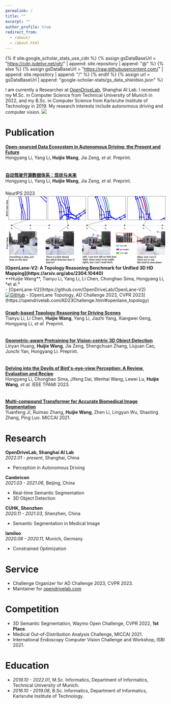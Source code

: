 ```yaml
---
permalink: /
title: ""
excerpt: ""
author_profile: true
redirect_from: 
  - /about/
  - /about.html
---
```


{% if site.google_scholar_stats_use_cdn %}
{% assign gsDataBaseUrl = "https://cdn.jsdelivr.net/gh/" | append: site.repository | append: "@" %}
{% else %}
{% assign gsDataBaseUrl = "https://raw.githubusercontent.com/" | append: site.repository | append: "/" %}
{% endif %}
{% assign url = gsDataBaseUrl | append: "google-scholar-stats/gs_data_shieldsio.json" %}

<span class='anchor' id='about-me'></span>

I am currently a Researcher at [OpenDriveLab](https://opendrivelab.com), Shanghai AI Lab. I received my M.Sc. in Computer Science from Technical University of Munich in 2022, and my B.Sc. in Computer Science from Karlsruhe Institute of Technology in 2019. My research interests include autonomous driving and computer vision. <a href='https://scholar.google.com/citations?user=Xg4cp-EAAAAJ'><img src="https://img.shields.io/endpoint?url={{ url | url_encode }}&logo=Google%20Scholar&logoColor=4a4e52&labelColor=ffffff&color=5a32a0&style=flat&label=citations"></a>



<!-- # 🔥 News
- *2022.02*: &nbsp;🎉🎉 Lorem ipsum dolor sit amet, consectetur adipiscing elit. Vivamus ornare aliquet ipsum, ac tempus justo dapibus sit amet. 
- *2022.02*: &nbsp;🎉🎉 Lorem ipsum dolor sit amet, consectetur adipiscing elit. Vivamus ornare aliquet ipsum, ac tempus justo dapibus sit amet.  -->



# Publication

<b>[Open-sourced Data Ecosystem in Autonomous Driving: the Present and Future](https://arxiv.org/abs/2312.03408)</b><br>
Hongyang Li, Yang Li, **Huijie Wang**, Jia Zeng, *et al.* Preprint.

<div style="height: 8px;"> </div>

<b>[自动驾驶开源数据体系：现状与未来](https://www.researchgate.net/publication/375331218_Open-sourced_Data_Ecosystem_in_Autonomous_Driving_the_Present_and_Future?channel=doi&linkId=65467b44ce88b87031c4ceab&showFulltext=true)</b><br>
Hongyang Li, Yang Li, **Huijie Wang**, Jia Zeng, *et al.* Preprint.

<div style="height: 8px;"> </div>

<div class='paper-box'>
  <div class='paper-box-image'>
    <div>
      <div class="badge">NeurIPS 2023</div>
      <img src='images/openlane-v2.png' >
    </div>
  </div>
  <div class='paper-box-text' markdown="1">
<b>[OpenLane-V2: A Topology Reasoning Benchmark for Unified 3D HD Mapping](https://arxiv.org/abs/2304.10440)</b><br>
**Huijie Wang**, Tianyu Li, Yang Li, Li Chen, Chonghao Sima, Hongyang Li, *et al.*<br>
  - [OpenLane-V2](https://github.com/OpenDriveLab/OpenLane-V2) &nbsp; <a href="https://github.com/OpenDriveLab/OpenLane-V2"><img src="https://img.shields.io/github/stars/OpenDriveLab/OpenLane-V2?style=social&logo=GitHub&logoColor=4a4e52&labelColor=ffffff&color=5a32a0&style=flat&label=stars" alt="GitHub"/></a>
  - [OpenLane Topology, AD Challenge 2023, CVPR 2023](https://opendrivelab.com/AD23Challenge.html#openlane_topology)
</div>
</div>

<div style="height: 8px;"> </div>

<b>[Graph-based Topology Reasoning for Driving Scenes](https://arxiv.org/abs/2304.05277)</b><br>
Tianyu Li, Li Chen, **Huijie Wang**, Yang Li, Jiazhi Yang, Xiangwei Geng, Hongyang Li, *et al.* Preprint.

<div style="height: 8px;"> </div>

<b>[Geometric-aware Pretraining for Vision-centric 3D Object Detection](https://arxiv.org/abs/2304.03105)</b><br>
Linyan Huang, **Huijie Wang**, Jia Zeng, Shengchuan Zhang, Liujuan Cao, Junchi Yan, Hongyang Li. Preprint.

<div style="height: 8px;"> </div>

<b>[Delving into the Devils of Bird's-eye-view Perception: A Review, Evaluation and Recipe](https://ieeexplore.ieee.org/document/10321736)</b><br>
Hongyang Li, Chonghao Sima, Jifeng Dai, Wenhai Wang, Lewei Lu, **Huijie Wang**, *et al.* IEEE TPAMI 2023.

<div style="height: 8px;"> </div>

<b>[Multi-compound Transformer for Accurate Biomedical Image Segmentation](https://link.springer.com/chapter/10.1007/978-3-030-87193-2_31)</b><br>
Yuanfeng Ji, Ruimao Zhang, **Huijie Wang**, Zhen Li, Lingyun Wu, Shaoting Zhang, Ping Luo. MICCAI 2021.



# Research
<b>OpenDriveLab, Shanghai AI Lab</b>
<br> 
*2022.01 - present*, Shanghai, China
<br>
- Perception in Autonomous Driving

<b>Cambricon</b>
<br> 
*2021.03 - 2021.06*, Beijing, China
<br>
- Real-time Semantic Segmentation
- 3D Object Detection

<b>CUHK, Shenzhen</b>
<br> 
*2020.11 - 2021.03*, Shenzhen, China
<br>
- Semantic Segmentation in Medical Image

<b>lamiloo</b>
<br> 
*2020.08 - 2020.11*, Munich, Germany
<br>
- Constrained Optimization



# Service
- Challenge Organizer for AD Challenge 2023, CVPR 2023.
- Maintainer for [opendrivelab.com](https://opendrivelab.com/)


# Competition
- 3D Semantic Segmentation, Waymo Open Challenge, CVPR 2022, **1st Place**. 
- Medical Out-of-Distribution Analysis Challenge, MICCAI 2021. 
- International Endoscopy Computer Vision Challenge and Workshop, ISBI 2021.



# Education
- *2019.10 - 2022.01*, M.Sc. Informatics, Department of Informatics, Technical University of Munich. 
- *2016.10 - 2019.08*, B.Sc. Informatics, Department of Informatics, Karlsruhe Institute of Technology. 



<!-- # 💬 Invited Talks
- *2021.06*, Lorem ipsum dolor sit amet, consectetur adipiscing elit. Vivamus ornare aliquet ipsum, ac tempus justo dapibus sit amet. 
- *2021.03*, Lorem ipsum dolor sit amet, consectetur adipiscing elit. Vivamus ornare aliquet ipsum, ac tempus justo dapibus sit amet.  \| [\[video\]](https://github.com/) -->
